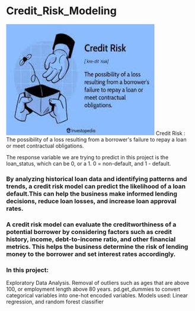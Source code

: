 # Credit_Risk_Modeling
<img src="imgs/credit_risk.jpg" width="400" height="300">
Credit Risk : The possibility of a loss resulting from a borrower's failure to repay a loan or meet contractual obligations.

The response variable we are trying to predict in this project is the loan_status, which can be 0, or a 1. 0 = non-default, and 1 - default.

### By analyzing historical loan data and identifying patterns and trends, a credit risk model can predict the likelihood of a loan default.This can help the business make informed lending decisions, reduce loan losses, and increase loan approval rates.
### A credit risk model can evaluate the creditworthiness of a potential borrower by considering factors such as credit history, income, debt-to-income ratio, and other financial metrics. This helps the business determine the risk of lending money to the borrower and set interest rates accordingly.

### In this project:
Exploratory Data Analysis.
Removal of outliers such as ages that are above 100, or employment length above 80 years.
pd.get_dummies to convert categorical variables into one-hot encoded variables.
Models used: Linear regression, and random forest classifier
